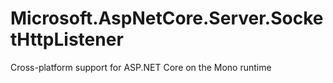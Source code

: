# Microsoft.AspNetCore.Server.SocketHttpListener

Cross-platform support for ASP.NET Core on the Mono runtime
